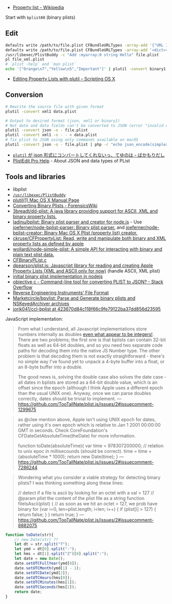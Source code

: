 - [Property list - Wikipedia](https://en.wikipedia.org/wiki/Property_list)

Start with `bplist00` (binary plists)

## Edit

```sh
defaults write /path/to/file.plist CFBundleURLTypes -array-add '{"URL Identifier" = "com.myapp.2"; "URL Schemes" = { "two"; }; }'
defaults write /path/to/file.plist CFBundleURLTypes -array-add '<dict><key>CFBundleTypeRole</key><string>Viewer</string><key>CFBundleURLName</key><string>Mac App Store URL</string><key>CFBundleURLSchemes</key><array><string>macappstore</string></array></dict>'
/usr/libexec/PlistBuddy -c "Add :myarray:0 string Hello" file.plist
pl file_xml.plist
# `plist -help` and `man plist`
echo '["Orange\n7","Yellow\n5","Important"]' | plutil -convert binary1 -o - -
```

- [Editing Property Lists with plutil – Scripting OS X](https://web.archive.org/web/20200929165922/http://scriptingosx.com/2016/11/editing-property-lists/)

## Conversion

```sh
# Rewrite the source file with given format
plutil -convert xml1 data.plist
```

```sh
# Output to desired format (json, xml1 or binary1)
# Not date and data fields can't be converted to JSON (error "invalid object in plist for destination format")
plutil -convert json -o - file.plist
plutil -convert xml1 -o - - < data.plist
# fix plist to JSON using only commands available on macOS
plutil -convert json -o - file.plist | php -r "echo json_encode(simplexml_load_file('php://stdin','SimpleXMLElement',LIBXML_NOCDATA));"
```

- [`plutil` が json 形式にコンバートしてくれないっ、てゆのは - ばかもりだし](http://baqamore.hatenablog.com/entry/2017/01/28/051955)
- [PlistEdit Pro Help](https://fatcatsoftware.com/plisteditpro/Docs/print/index.html#about-json) - About JSON and data types of PList

## Tools and libraries

- libplist
- [`/usr/libexec/PlistBuddy`](https://developer.apple.com/legacy/library/documentation/Darwin/Reference/ManPages/man8/PlistBuddy.8.html)
- [plutil(1) Mac OS X Manual Page](https://developer.apple.com/library/mac/documentation/Darwin/Reference/ManPages/man1/plutil.1.html)
- [Converting Binary Plists - ForensicsWiki](http://www.forensicswiki.org/wiki/Converting_Binary_Plists)
- [3breadt/dd-plist: A java library providing support for ASCII, XML and binary property lists.](https://github.com/3breadt/dd-plist)
- [ladinu/bplist: Binary plist parser and creator for node.js](https://github.com/ladinu/bplist) - Use [joeferner/node-bplist-parser: Binary plist parser.](https://github.com/joeferner/node-bplist-parser) and [joeferner/node-bplist-creator: Binary Mac OS X Plist (property list) creator.](https://github.com/joeferner/node-bplist-creator)
- [ckruse/CFPropertyList: Read, write and manipulate both binary and XML property lists as defined by apple](https://github.com/ckruse/CFPropertyList)
- [wollardj/node-simple-plist: A simple API for interacting with binary and plain text plist data.](https://github.com/wollardj/node-simple-plist)
- [CFBinaryPList.c](http://opensource.apple.com/source/CF/CF-550/CFBinaryPList.c)
- [dpearson/plist.js: Javascript library for reading and creating Apple Property Lists (XML and ASCII only for now)](https://github.com/dpearson/plist.js) (handle ASCII, XML plist)
- [initial binary plist implementation in nodejs](https://gist.github.com/clee/1007217#file-binary-plist-js)
- [objective c - Command-line tool for converting PLIST to JSON? - Stack Overflow](https://stackoverflow.com/questions/6066350/command-line-tool-for-converting-plist-to-json)
- [Reverse Engineering Instruments’ File Format](http://jamie-wong.com/post/reverse-engineering-instruments-file-format/#making-a-binary-plist-parser)
- [Marketcircle/bpylist: Parse and Generate binary plists and NSKeyedArchiver archives](https://github.com/Marketcircle/bpylist)
- [jorik041/ccl-bplist at 423670d84c118f66c9fe79122ba37dd856d23595](https://github.com/jorik041/ccl-bplist/tree/423670d84c118f66c9fe79122ba37dd856d23595)

JavaScript implementation:

> From what I understand, all Javascript implementations store numbers internally as doubles [even what appear to be integers!](http://www.jwz.org/blog/2010/10/every-day-i-learn-something-new-and-stupid/). There are two problems; the first one is that bplists can contain 32-bit floats as well as 64-bit doubles, and so you need two separate code paths for decoding them into the native JS Number type. The other problem is that decoding them is not exactly straightforward - there's no simple way I've found yet to unpack a 4-byte buffer into a float, or an 8-byte buffer into a double.
>
> The good news is, solving the double case also solves the date case - all dates in bplists are stored as a 64-bit double value, which is an offset since the epoch (although I think Apple uses a different epoch than the usual UNIX one). Anyway, once we can parse doubles correctly, dates should be trivial to implement.
> — https://github.com/TooTallNate/plist.js/issues/2#issuecomment-1299675

> as @clee mention above, Apple isn't using UNIX epoch for dates, rather using it's own epoch which is relative to Jan 1 2001 00:00:00 GMT in seconds. Check CoreFoundation's CFDateGetAbsoluteTime(theDate) for more information.
>
> 	function toDate(absoluteTime){
> 	    var time = 978307200000;  // relation to unix epoc in millisecounds (should be correct).
> 	    time = time  + (absoluteTime * 1000);
> 	    return new Date(time);
> 	}
> — https://github.com/TooTallNate/plist.js/issues/2#issuecomment-7286244

> Wondering what you consider a viable strategy for detecting binary plists? I was thinking something along these lines:
>
> 	// detect if a file is ascii by looking for an octet with a val > 127
> 	// @param plist the content of the plist file as a string
> 	function fileIsAscii(plist) {
> 	    // as soon as we hit an octet > 127, we prob have binary
> 	    for (var i=0, len=plist.length; i<len; i++) {
> 	      if (plist[i] > 127) { return false; }
> 	    }
> 	    return true;
> 	}
> — https://github.com/TooTallNate/plist.js/issues/2#issuecomment-8882075

```js
function toDate(str){
	// new Date(str) ??
	let dt = str.split("T");
	let ymd = dt[0].split("-");
	let hms = dt[1].split("Z")[0].split(":");
	let date = new Date();
	date.setUTCFullYear(ymd[0]);
	date.setUTCMonth(ymd[1] - 1);
	date.setUTCDate(ymd[2]);
	date.setUTCHours(hms[0]);
	date.setUTCMinutes(hms[1]);
	date.setUTCSeconds(hms[2]);
	return date;
}
```
